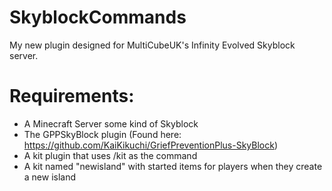 # SkyblockCommands
My new plugin designed for MultiCubeUK's Infinity Evolved Skyblock server.

# Requirements:
- A Minecraft Server some kind of Skyblock
- The GPPSkyBlock plugin (Found here: https://github.com/KaiKikuchi/GriefPreventionPlus-SkyBlock)
- A kit plugin that uses /kit as the command
- A kit named "newisland" with started items for players when they create a new island
